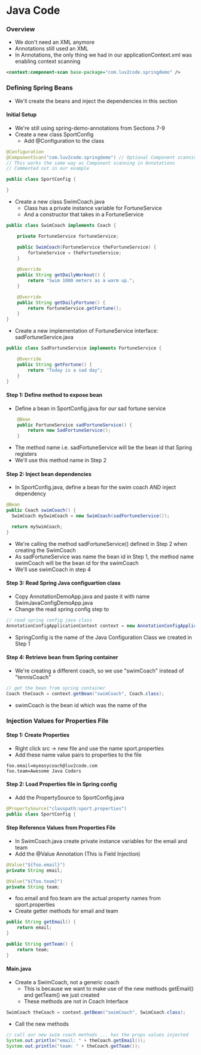 # Java Code

### Overview
* We don't need an XML anymore
* Annotations still used an XML
* In Annotations, the only thing we had in our applicationContext.xml was enabling context scanning
```xml
<context:component-scan base-package="com.luv2code.springdemo" />
```

### Defining Spring Beans
* We'll create the beans and inject the dependencies in this section

#### Initial Setup
* We're still using spring-demo-annotations from Sections 7-9
* Create a new class SportConfig
  * Add @Configuration to the class
```java
@Configuration
@ComponentScan("com.luv2code.springdemo") // Optional Component scanning
// This works the same way as Component scanning in Annotations 
// Commented out in our example

public class SportConfig {

}
```
* Create a new class SwimCoach.java 
  * Class has a private instance variable for FortuneService
  * And a constructor that takes in a FortuneService
```java
public class SwimCoach implements Coach {

	private FortuneService fortuneService;

	public SwimCoach(FortuneService theFortuneService) {
		fortuneService = theFortuneService;
	}
	
	@Override
	public String getDailyWorkout() {
		return "Swim 1000 meters as a warm up.";
	}

	@Override
	public String getDailyFortune() {
		return fortuneService.getFortune();
	}
}
```
* Create a new implementation of FortuneService interface: sadFortuneService.java
```java
public class SadFortuneService implements FortuneService {

	@Override
	public String getFortune() {
		return "Today is a sad day";
	}
}
```

#### Step 1: Define method to expose bean
* Define a bean in SportConfig.java for our sad fortune service
```java
	@Bean
	public FortuneService sadFortuneService() {
		return new SadFortuneService();
	}
```	
* The method name i.e. sadFortuneService will be the bean id that Spring registers
* We'll use this method name in Step 2

#### Step 2: Inject bean dependencies
* In SportConfig.java, define a bean for the swim coach AND inject dependency
```java
@Bean
public Coach swimCoach() {
  SwimCoach mySwimCoach = new SwimCoach(sadFortuneService());

  return mySwimCoach;
}
```
* We're calling the method sadFortuneService() defined in Step 2 when creating the SwimCoach
* As sadFortuneService was name the bean id in Step 1, the method name swimCoach will be the bean id for the swimCoach
* We'll use swimCoach in step 4

#### Step 3: Read Spring Java configuartion class
* Copy AnnotationDemoApp.java and paste it with name SwimJavaConfigDemoApp.java
* Change the read spring config step to
```java
// read spring config java class
AnnotationConfigApplicationContext context = new AnnotationConfigApplicationContext(SportConfig.class);
```
* SpringConfig is the name of the Java Configuration Class we created in Step 1

#### Step 4: Retrieve bean from Spring container
* We're creating a different coach, so we use "swimCoach" instead of "tennisCoach"
```java
// get the bean from spring container
Coach theCoach = context.getBean("swimCoach", Coach.class);
```
* swimCoach is the bean id which was the name of the 

### Injection Values for Properties File

#### Step 1: Create Properties
* Right click src -> new file and use the name sport.properties
* Add these name value pairs to properties to the file
```
foo.email=myeasycoach@luv2code.com
foo.team=Awesome Java Coders
```

#### Step 2: Load Properties file in Spring config
* Add the PropertySource to SportConfig.java
```java
@PropertySource("classpath:sport.properties")
public class SportConfig {
```

#### Step Reference Values from Properties File
* In SwimCoach.java create private instance variables for the email and team
* Add the @Value Annotation (This is Field Injection)
```java
@Value("${foo.email}")
private String email;

@Value("${foo.team}")
private String team;
```
* foo.email and foo.team are the actual property names from sport.properties
* Create getter methods for email and team
```java
public String getEmail() {
	return email;
}

public String getTeam() {
	return team;
}	
```

#### Main.java
* Create a SwimCoach, not a generic coach
	* This is because we want to make use of the new methods getEmail() and getTeam() we just created
	* These methods are not in Coach Interface
```java
SwimCoach theCoach = context.getBean("swimCoach", SwimCoach.class);
```
* Call the new methods
```java
// call our new swim coach methods ... has the props values injected
System.out.println("email: " + theCoach.getEmail());
System.out.println("team: " + theCoach.getTeam());
```
